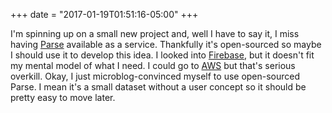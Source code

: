 +++
date = "2017-01-19T01:51:16-05:00"
+++

I'm spinning up on a small new project and, well I have to say it, I miss having [Parse](https://www.parse.com) available as a service. Thankfully it's open-sourced so maybe I should use it to develop this idea. I looked into [Firebase](https://firebase.google.com), but it doesn't fit my mental model of what I need. I could go to [AWS](https://aws.amazon.com) but that's serious overkill. Okay, I just microblog-convinced myself to use open-sourced Parse. I mean it's a small dataset without a user concept so it should be pretty easy to move later. 
